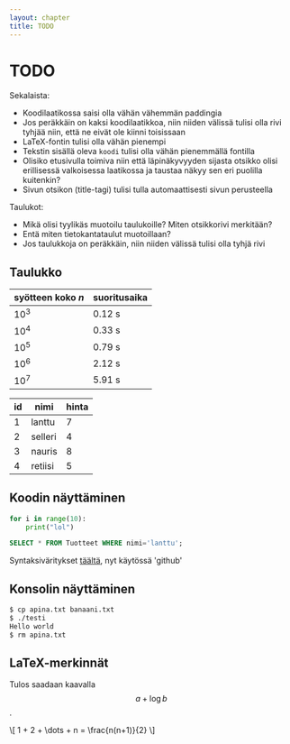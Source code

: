 ```yaml
---
layout: chapter
title: TODO
---
```


# TODO

Sekalaista:
* Koodilaatikossa saisi olla vähän vähemmän paddingia
* Jos peräkkäin on kaksi koodilaatikkoa, niin niiden välissä tulisi olla rivi tyhjää niin,
  että ne eivät ole kiinni toisissaan
* LaTeX-fontin tulisi olla vähän pienempi
* Tekstin sisällä oleva `koodi` tulisi olla vähän pienemmällä fontilla
* Olisiko etusivulla toimiva niin että läpinäkyvyyden sijasta otsikko olisi erillisessä
  valkoisessa laatikossa ja taustaa näkyy sen eri puolilla kuitenkin?
* Sivun otsikon (title-tagi) tulisi tulla automaattisesti sivun perusteella

Taulukot:
* Mikä olisi tyylikäs muotoilu taulukoille? Miten otsikkorivi merkitään?
* Entä miten tietokantataulut muotoillaan?
* Jos taulukkoja on peräkkäin, niin niiden välissä tulisi olla tyhjä rivi

## Taulukko

| syötteen koko _n_ | suoritusaika |
|-|-|
| 10<sup>3</sup> | 0.12 s |
| 10<sup>4</sup> | 0.33 s |
| 10<sup>5</sup> | 0.79 s |
| 10<sup>6</sup> | 2.12 s |
| 10<sup>7</sup> | 5.91 s |

| id | nimi | hinta |
|-|-|-|
| 1 | lanttu | 7 |
| 2 | selleri | 4 |
| 3 | nauris | 8 |
| 4 | retiisi | 5 |

## Koodin näyttäminen

```python
for i in range(10):
    print("lol")
```

```sql
SELECT * FROM Tuotteet WHERE nimi='lanttu';
```

Syntaksiväritykset [täältä](https://spsarolkar.github.io/rouge-theme-preview/), nyt käytössä 'github'

## Konsolin näyttäminen

```bash
$ cp apina.txt banaani.txt
$ ./testi
Hello world
$ rm apina.txt
```

## LaTeX-merkinnät

Tulos saadaan kaavalla $$a+\log b$$.

\\[ 1 + 2 + \dots + n = \frac{n(n+1)}{2} \\]
